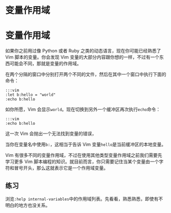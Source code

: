 # 变量作用域

# 变量作用域

如果你之前用过像 Python 或者 Ruby 之类的动态语言，现在你可能已经熟悉了 Vim 脚本的变量。你会发现 Vim 变量的大部分内容跟你想的一样，不过有一个东西可能会不同，那就是变量的作用域。

在两个分隔的窗口中分别打开两个不同的文件，然后在其中一个窗口中执行下面的命令：

```
:::vim
:let b:hello = "world"
:echo b:hello 
```

如你所愿，Vim 会显示`world`。现在切换到另外一个缓冲区再次执行`echo`命令：

```
:::vim
:echo b:hello 
```

这一次 Vim 会抛出一个无法找到变量的错误，

当你在变量名中使用`b:`，这相当于告诉 Vim 变量`hello`是当前缓冲区的本地变量。

Vim 有很多不同的变量作用域，不过在使用其他类型变量作用域之前我们需要先学习更多 Vim 脚本编程的知识。就目前而言，你只需要记住当某个变量由一个字符和冒号开头，那么这就表示它是一个作用域变量。

## 练习

浏览`:help internal-variables`中的作用域列表。先看看，熟悉熟悉，即使有不明白的地方也没关系。